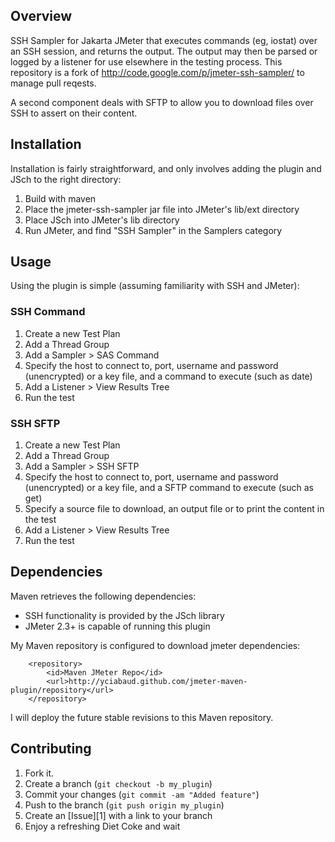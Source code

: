Overview
------------

SSH Sampler for Jakarta JMeter that executes commands (eg, iostat) over an SSH session, and returns the output. 
The output may then be parsed or logged by a listener for use elsewhere in the testing process.
This repository is a fork of http://code.google.com/p/jmeter-ssh-sampler/ to manage pull reqests.

A second component deals with SFTP to allow you to download files over SSH to assert on their content.

Installation
------------

Installation is fairly straightforward, and only involves adding the plugin and JSch to the right directory:

1. Build with maven
2. Place the jmeter-ssh-sampler jar file into JMeter's lib/ext directory
3. Place JSch into JMeter's lib directory
4. Run JMeter, and find "SSH Sampler" in the Samplers category 

Usage
------------

Using the plugin is simple (assuming familiarity with SSH and JMeter):

### SSH Command

1. Create a new Test Plan
2. Add a Thread Group
3. Add a Sampler > SAS Command
4. Specify the host to connect to, port, username and password (unencrypted) or a key file, and a command to execute (such as date)
5. Add a Listener > View Results Tree
6. Run the test 


### SSH SFTP

1. Create a new Test Plan
2. Add a Thread Group
3. Add a Sampler > SSH SFTP
4. Specify the host to connect to, port, username and password (unencrypted) or a key file, and a SFTP command to execute (such as get)
5. Specify a source file to download, an output file or to print the content in the test
5. Add a Listener > View Results Tree
6. Run the test 

Dependencies
------------

Maven retrieves the following dependencies:

* SSH functionality is provided by the JSch library
* JMeter 2.3+ is capable of running this plugin 


My Maven repository is configured to download jmeter dependencies:

		<repository>
			<id>Maven JMeter Repo</id>
			<url>http://yciabaud.github.com/jmeter-maven-plugin/repository</url>
		</repository>
		
I will deploy the future stable revisions to this Maven repository.
	
Contributing
------------

1. Fork it.
2. Create a branch (`git checkout -b my_plugin`)
3. Commit your changes (`git commit -am "Added feature"`)
4. Push to the branch (`git push origin my_plugin`)
5. Create an [Issue][1] with a link to your branch
6. Enjoy a refreshing Diet Coke and wait
